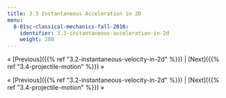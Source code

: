 ```yaml
---
title: 3.3 Instantaneous Acceleration in 2D
menu:
  8-01sc-classical-mechanics-fall-2016:
    identifier: 3.3-instantaneous-acceleration-in-2d
    weight: 280
---
```

« [Previous]({{% ref "3.2-instantaneous-velocity-in-2d" %}}) | [Next]({{% ref "3.4-projectile-motion" %}}) »

« [Previous]({{% ref "3.2-instantaneous-velocity-in-2d" %}}) | [Next]({{% ref "3.4-projectile-motion" %}}) »
